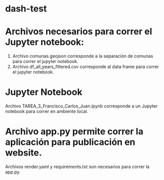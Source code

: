 # dash-test

# Archivos necesarios para correr el Jupyter notebook:
1. Archivo comunas.geojson corresponde a la separación de comunas para correr el jupyter notebook.
2. Archivo df_all_years_filtered.csv corresponde al data frame para correr el jupyter notebook.

# Jupyter Notebook
Archivo TAREA_3_Francisco_Carlos_Juan.ipynb corresponde a un Jupyter notebook para correr en ambiente local.

# Archivo app.py permite correr la aplicación para publicación en website.
Archivos render.yaml y requirements.txt son necesarios para correr la app.py.

